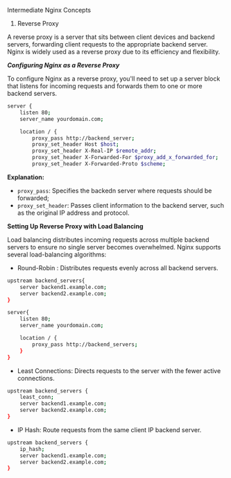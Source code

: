 Intermediate Nginx Concepts

1. Reverse Proxy

A reverse proxy is a server that sits between client devices and backend servers, forwarding client requests to the appropriate backend server. Nginx is widely used as a reverse proxy due to its efficiency and flexibility.

***Configuring Nginx as a Reverse Proxy***

To configure Nginx as a reverse proxy, you'll need to set up a server block that listens for incoming requests and forwards them to one or more backend servers.   

```bash
server {
    listen 80;
    server_name yourdomain.com;

    location / {
        proxy_pass http://backend_server;
        proxy_set_header Host $host;
        proxy_set_header X-Real-IP $remote_addr;
        proxy_set_header X-Forwarded-For $proxy_add_x_forwarded_for;
        proxy_set_header X-Forwarded-Proto $scheme;
```

**Explanation:**
-  `proxy_pass`: Specifies the backedn server where requests should be forwarded;
-   `proxy_set_header`: Passes client information to the backend server, such as the original IP address and protocol.

**Setting Up Reverse Proxy with Load Balancing**

 Load balancing distributes incoming requests across multiple backend servers to ensure no single server becomes overwhelmed. Nginx supports several load-balancing algorithms:

-   Round-Robin : Distributes requests evenly across all backend servers.

```bash
upstream backend_servers{
    server backend1.example.com;
    server backend2.example.com;
}

server{
    listen 80;
    server_name yourdomain.com;

    location / {
        proxy_pass http://backend_servers;
    }
}
```
-   Least Connections: Directs requests to the server with the fewer active connections.

```bash
upstream backend_servers {
    least_conn;
    server backend1.example.com;
    server backend2.example.com;
}
```
-   IP Hash: Route requests from the same client IP backend server.

```bash
upstream backend_servers {
    ip_hash;
    server backend1.example.com;
    server backend2.example.com;
}
```